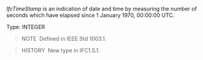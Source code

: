 _IfcTimeStamp_ is an indication of date and time by measuring the number of seconds which have elapsed since 1 January 1970, 00:00:00 UTC.

Type: INTEGER

> NOTE&nbsp; Defined in IEEE Std 1003.1.

> HISTORY&nbsp; New type in IFC1.5.1.